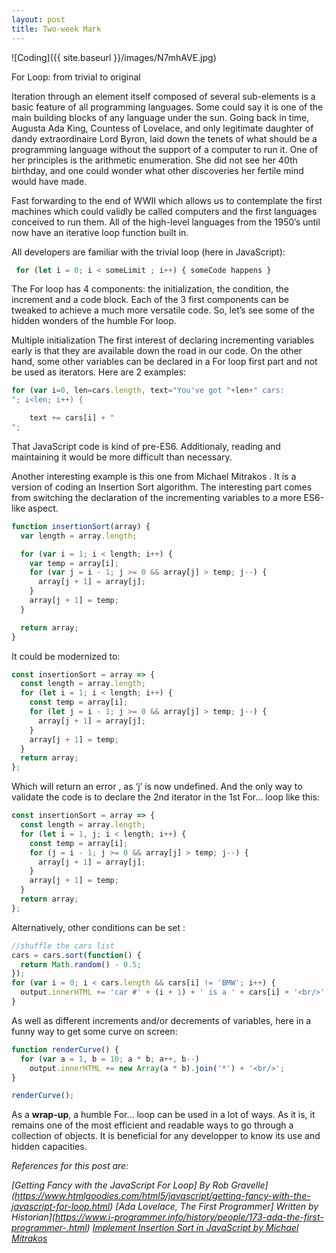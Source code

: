 ```yaml
---
layout: post
title: Two-week Mark
---
```


![Coding]({{ site.baseurl }}/images/N7mhAVE.jpg)

For Loop: from trivial to original

Iteration through an element itself composed of several sub-elements is a basic feature of all programming languages. Some could say it is one of the main building blocks of any language under the sun. Going back in time, Augusta Ada King, Countess of Lovelace, and only legitimate daughter of dandy extraordinaire Lord Byron, laid down the tenets of what should be a programming language without the support of a computer to run it. One of her principles is the arithmetic enumeration. She did not see her 40th birthday, and one could wonder what other discoveries her fertile mind would have made.

Fast forwarding to the end of WWII which allows us to contemplate the first machines which could validly be called computers and the first languages conceived to run them. All of the high-level languages from the 1950’s until now have an iterative loop function built in.

All developers are familiar with the trivial loop (here in JavaScript):

```js
 for (let i = 0; i < someLimit ; i++) { someCode happens }
```

The For loop has 4 components: the initialization, the condition, the increment and a code block. Each of the 3 first components can be tweaked to achieve a much more versatile code. So, let’s see some of the hidden wonders of the humble For loop.

Multiple initialization
The first interest of declaring incrementing variables early is that they are available down the road in our code. On the other hand, some other variables can be declared in a For loop first part and not be used as iterators. Here are 2 examples:

```js
for (var i=0, len=cars.length, text="You've got "+len+" cars:
"; i<len; i++) {

    text += cars[i] + "
";
```

That JavaScript code is kind of pre-ES6. Additionaly, reading and maintaining it would be more difficult than necessary.

Another interesting example is this one from Michael Mitrakos . It is a version of coding an Insertion Sort algorithm. The interesting part comes from switching the declaration of the incrementing variables to a more ES6-like aspect.

```js
function insertionSort(array) {
  var length = array.length;

  for (var i = 1; i < length; i++) {
    var temp = array[i];
    for (var j = i - 1; j >= 0 && array[j] > temp; j--) {
      array[j + 1] = array[j];
    }
    array[j + 1] = temp;
  }

  return array;
}
```

It could be modernized to:

```js
const insertionSort = array => {
  const length = array.length;
  for (let i = 1; i < length; i++) {
    const temp = array[i];
    for (let j = i - 1; j >= 0 && array[j] > temp; j--) {
      array[j + 1] = array[j];
    }
    array[j + 1] = temp;
  }
  return array;
};
```

Which will return an error , as ‘j’ is now undefined. And the only way to validate the code is to declare the 2nd iterator in the 1st For… loop like this:

```js
const insertionSort = array => {
  const length = array.length;
  for (let i = 1, j; i < length; i++) {
    const temp = array[i];
    for (j = i - 1; j >= 0 && array[j] > temp; j--) {
      array[j + 1] = array[j];
    }
    array[j + 1] = temp;
  }
  return array;
};
```

Alternatively, other conditions can be set :

```js
//shuffle the cars list
cars = cars.sort(function() {
  return Math.random() - 0.5;
});
for (var i = 0; i < cars.length && cars[i] != 'BMW'; i++) {
  output.innerHTML += 'car #' + (i + 1) + ' is a ' + cars[i] + '<br/>';
}
```

As well as different increments and/or decrements of variables, here in a funny way to get some curve on screen:

```js
function renderCurve() {
  for (var a = 1, b = 10; a * b; a++, b--)
    output.innerHTML += new Array(a * b).join('*') + '<br/>';
}

renderCurve();
```

As a **wrap-up**, a humble For… loop can be used in a lot of ways. As it is, it remains one of the most efficient and readable ways to go through a collection of objects. It is beneficial for any developper to know its use and hidden capacities.

_References for this post are:_

_[Getting Fancy with the JavaScript For Loop]
By Rob Gravelle](https://www.htmlgoodies.com/html5/javascript/getting-fancy-with-the-javascript-for-loop.html)_
_[Ada Lovelace, The First Programmer]
Written by Historian](https://www.i-programmer.info/history/people/173-ada-the-first-programmer-.html)_
_[Implement Insertion Sort in JavaScript by Michael Mitrakos](https://initjs.org/insertion-sort-in-javascript-6c48563b4643)_
